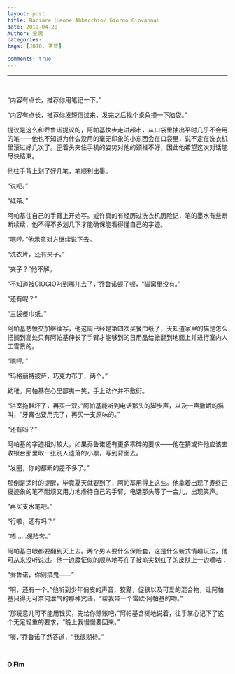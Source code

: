 ```yaml
---
layout: post
title: Baciare（Leone Abbacchio/ Giorno Giovanna）
date: 2019-04-28
Author: 壹澗
categories: 
tags: [JOJO, 茶茸]

comments: true
--- 
```


***

<br/>

“内容有点长，推荐你用笔记一下。”

“内容有点长，推荐你发短信过来，发完之后找个桌角撞一下脑袋。”

提议是这么和乔鲁诺提议的，阿帕基快步走进超市，从口袋里抽出平时几乎不会用的笔——他也不知道为什么没用的毫无印象的小东西会在口袋里，说不定在洗衣机里滚过好几次了。歪着头夹住手机的姿势对他的颈椎不好，因此他希望这次对话能尽快结束。

他往手背上划了好几笔，笔顺利出墨。

“说吧。”

“红茶。”

阿帕基往自己的手臂上开始写。或许真的有经历过洗衣机历险记，笔的墨水有些断断续续，他不得不多划几下才能确保能看得懂自己的字迹。

“嗯哼。”他示意对方继续说下去。

“洗衣片，还有夹子。”

“夹子？”他不解。

“不知道被GIOGIO叼到哪儿去了，”乔鲁诺顿了顿，“猫窝里没有。”

“还有呢？”

“三袋餐巾纸。”

阿帕基悲愤交加继续写，他这周已经是第四次买餐巾纸了，天知道家里的猫是怎么把搁到高处只有阿帕基伸长了手臂才能够到的日用品给掀翻到地面上并进行室内人工雪景的。

“嗯哼。”

“玛格丽特披萨，巧克力布丁，两个。”

幼稚。阿帕基在心里鄙夷一笑，手上动作并不敷衍。

“浴室拖鞋坏了，再买一双。”阿帕基能听到电话那头的脚步声，以及一声撒娇的猫叫，“牙膏也要用完了，再买一支原味的。”

“还有吗？”

阿帕基的字迹相对较大，如果乔鲁诺还有更多零碎的要求——他在猜或许他应该去收银台那里取一张别人遗落的小票，写到背面去。

“发圈，你的都断的差不多了。”

那倒是适时的提醒，毕竟夏天就要到了，阿帕基用得上这些。他拿着出现了寿终正寝迹象的笔不耐烦又用力地虐待自己的手臂，电话那头等了一会儿，出现笑声。

“再买支水笔吧。”

“行啦，还有吗？”

“唔……保险套。”

阿帕基白眼都要翻到天上去。两个男人要什么保险套，这是什么新式情趣玩法，他可从来没听说过。他一边魔怔似的顺从地写在了被笔尖划红了的皮肤上一边嘀咕：

“乔鲁诺，你别搞鬼——”

“啊，还有一个。”他听到少年俏皮的声音，狡黠，促狭以及可爱的混合物，让阿帕基只得无可奈何泄气的那种咒语，“帮我带一个雷欧·阿帕基的吻。”

“那玩意儿可不能用钱买，先给你赊账吧，”阿帕基含糊地说着，往手掌心记下了这个无足轻重的要求，“晚上我慢慢要回来。”

“喔，”乔鲁诺了然答道，“我很期待。”

<br/>

**O Fim**